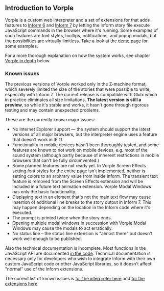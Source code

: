 ## Introduction to Vorple

Vorple is a custom web interpreter and a set of extensions for
that adds features to [Inform 6](http://inform-fiction.org) and
[Inform 7](http://inform7.com) by letting the Inform story file execute
JavaScript commands in the browser where it's running. Some examples of such
features are font styles, tooltips, notifications, and popup modals, but the
possibilities are virtually limitless. Take a look at the
[demo page](/demo/) for some examples.

For a more thorough explanation on how the system works, see chapter
[Vorple in depth](#vorple-in-depth) below.


### Known issues

The previous versions of Vorple worked only in the Z-machine format, which
severely limited the size of the stories that were possible to write, especially
with Inform 7. The current release is compatible with Glulx which in practice
eliminates all size limitations. **The latest version is still a preview**,
so while it's stable and works, it hasn't gone through rigorous testing
and may contain unexpected problems.

These are the currently known major issues:

* No Internet Explorer support — the system should support the latest versions
  of all major browsers, but the interpreter engine uses a feature that doesn't
  work in IE 11.
* Functionality in mobile devices hasn't been thoroughly tested, and some
  features are known to not work on mobile devices, e.g. most of the sound
  system (although partly because of inherent restrictions in mobile browsers
  that can't be fully circumvented.)
* Some planned features are not ready yet. In Vorple Screen Effects setting font
  styles for the entire page isn't implemented, neither is setting colors to an
  arbitrary value from inside Inform. The transient text feature is removed from
  the Screen Effects extension and will be included in a future text animation
  extension. Vorple Modal Windows has only the basic functionality.
* Displaying text in an element that's not the main text flow may cause
  insertion of additional line breaks to the story output in Inform 7. This
  may happen depending on the location in the Inform code where it's executed.
* The prompt is printed twice when the story ends.
* Opening multiple modal windows in succession with Vorple Modal Windows
  may cause the modals to act erratically.
* No status line – the status line extension is "almost there" but doesn't
  work well enough to be published.

Also the technical documentation is incomplete. Most functions in the
JavaScript API are documented [in the code](https://github.com/vorple/vorple).
Technical documentation is necessary only for developers who wish to
integrate Inform with their own custom JavaScript code or other JavaScript
libraries, so it doesn't affect "normal" use of the Inform extensions.

The current list of known issues is [for the interpreter here](https://github.com/vorple/vorple/issues?utf8=%E2%9C%93&q=is%3Aissue%20created%3A%3E2017-04-26%20)
and [for the extensions here](https://github.com/vorple/inform7/issues?utf8=%E2%9C%93&q=is%3Aissue%20created%3A%3E2017-04-26%20).

